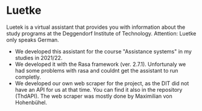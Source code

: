 # Luetke
Luetek is a virtual assistant that provides you with information about the study programs at the Deggendorf Institute of Technology. 
Attention: Luetke only speaks German.

- We developed this assistant for the course "Assistance systems" in my studies in 2021/22.
- We developed it with the Rasa framework (ver. 2.7.1). Unfortunaly we had some problems with rasa and couldnt get the assistant to run completly.
- We developed our own web scraper for the project, as the DIT did not have an API for us at that time. You can find it also in the repository (ThdAPI). The web scraper was mostly done by Maximilian von Hohenbühel. 
